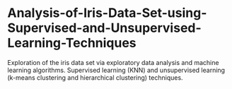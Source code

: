 # Analysis-of-Iris-Data-Set-using-Supervised-and-Unsupervised-Learning-Techniques
Exploration of the iris data set via exploratory data analysis and machine learning algorithms. Supervised learning (KNN) and unsupervised learning (k-means clustering and hierarchical clustering) techniques.
